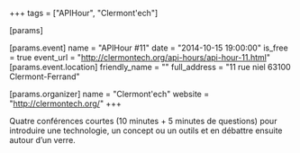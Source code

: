 +++
tags = ["APIHour", "Clermont'ech"]

[params]

[params.event]
name = "APIHour #11"
date = "2014-10-15 19:00:00"
is_free = true
event_url = "http://clermontech.org/api-hours/api-hour-11.html"
[params.event.location]
friendly_name = ""
full_address = "11 rue niel 63100 Clermont-Ferrand"

[params.organizer]
name = "Clermont'ech"
website = "http://clermontech.org/"
+++

Quatre conférences courtes (10 minutes + 5 minutes de questions) pour introduire une technologie, un concept ou un outils et en débattre ensuite autour d’un verre.